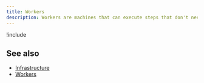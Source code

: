 ```yaml
---
title: Workers
description: Workers are machines that can execute steps that don't need to be performed on the Octopus Deploy server or deployment targets.
---
```


!include <workers>

## See also

- [Infrastructure](/docs/infrastructure/index.md)
- [Workers](/docs/infrastructure/workers/index.md)
